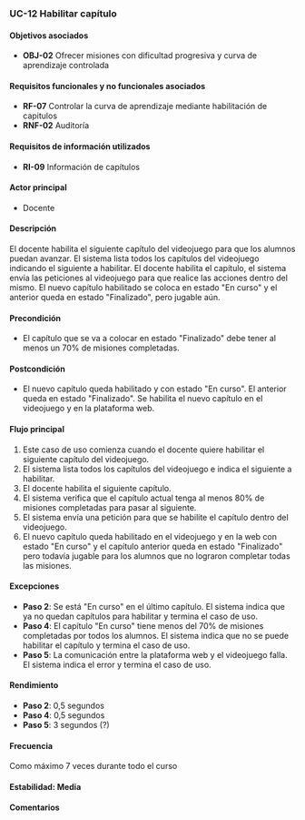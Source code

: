 ### UC-12 Habilitar capítulo

#### Objetivos asociados

- **OBJ-02** Ofrecer misiones con dificultad progresiva y curva de aprendizaje controlada

#### Requisitos funcionales y no funcionales asociados

- **RF-07** Controlar la curva de aprendizaje mediante habilitación de capitulos
- **RNF-02** Auditoría

#### Requisitos de información utilizados

- **RI-09** Información de capítulos

#### Actor principal

- Docente

#### Descripción

El docente habilita el siguiente capítulo del videojuego para que los alumnos puedan avanzar. El sistema lista todos los capítulos del videojuego indicando el siguiente a habilitar. El docente habilita el capítulo, el sistema envía las peticiones al videojuego para que realice las acciones dentro del mismo. El nuevo capítulo habilitado se coloca en estado "En curso" y el anterior queda en estado "Finalizado", pero jugable aún.

#### Precondición

- El capítulo que se va a colocar en estado "Finalizado" debe tener al menos un 70% de misiones completadas.

#### Postcondición

- El nuevo capítulo queda habilitado y con estado "En curso". El anterior queda en estado "Finalizado". Se habilita el nuevo capítulo en el videojuego y en la plataforma web.

#### Flujo principal

1. Este caso de uso comienza cuando el docente quiere habilitar el siguiente capítulo del videojuego.
2. El sistema lista todos los capítulos del videojuego e indica el siguiente a habilitar.
3. El docente habilita el siguiente capítulo.
4. El sistema verifica que el capítulo actual tenga al menos 80% de misiones completadas para pasar al siguiente.
5. El sistema envía una petición para que se habilite el capítulo dentro del videojuego.
6. El nuevo capítulo queda habilitado en el videojuego y en la web con estado "En curso" y el capítulo anterior queda en estado "Finalizado" pero todavía jugable para los alumnos que no lograron completar todas las misiones.

#### Excepciones

- **Paso 2**: Se está "En curso" en el último capítulo. El sistema indica que ya no quedan capítulos para habilitar y termina el caso de uso.
- **Paso 4**: El capítulo "En curso" tiene menos del 70% de misiones completadas por todos los alumnos. El sistema indica que no se puede habilitar el capítulo y termina el caso de uso.
- **Paso 5**: La comunicación entre la plataforma web y el videojuego falla. El sistema indica el error y termina el caso de uso.

#### Rendimiento

- **Paso 2**: 0,5 segundos
- **Paso 4**: 0,5 segundos
- **Paso 5**: 3 segundos (?)

#### Frecuencia

Como máximo 7 veces durante todo el curso

#### Estabilidad: Media

#### Comentarios